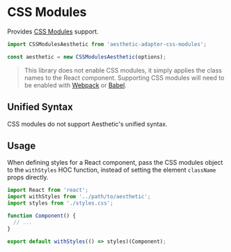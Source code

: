 # CSS Modules

Provides [CSS Modules](https://github.com/css-modules/css-modules) support.

```ts
import CSSModulesAesthetic from 'aesthetic-adapter-css-modules';

const aesthetic = new CSSModulesAesthetic(options);
```

> This library does not enable CSS modules, it simply applies the class names to the React
> component. Supporting CSS modules will need to be enabled with
> [Webpack](https://github.com/webpack/css-loader) or
> [Babel](https://github.com/michalkvasnicak/babel-plugin-css-modules-transform).

## Unified Syntax

CSS modules do not support Aesthetic's unified syntax.

## Usage

When defining styles for a React component, pass the CSS modules object to the `withStyles` HOC
function, instead of setting the element `className` props directly.

```ts
import React from 'react';
import withStyles from '../path/to/aesthetic';
import styles from './styles.css';

function Component() {
  // ...
}

export default withStyles(() => styles)(Component);
```
